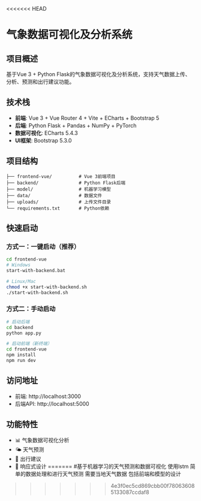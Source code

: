 <<<<<<< HEAD
# 气象数据可视化及分析系统

## 项目概述
基于Vue 3 + Python Flask的气象数据可视化及分析系统，支持天气数据上传、分析、预测和出行建议功能。

## 技术栈
- **前端**: Vue 3 + Vue Router 4 + Vite + ECharts + Bootstrap 5
- **后端**: Python Flask + Pandas + NumPy + PyTorch
- **数据可视化**: ECharts 5.4.3
- **UI框架**: Bootstrap 5.3.0

## 项目结构
```
├── frontend-vue/          # Vue 3前端项目
├── backend/               # Python Flask后端
├── model/                 # 机器学习模型
├── data/                  # 数据文件
├── uploads/               # 上传文件目录
└── requirements.txt       # Python依赖
```

## 快速启动

### 方式一：一键启动（推荐）
```bash
cd frontend-vue
# Windows
start-with-backend.bat

# Linux/Mac
chmod +x start-with-backend.sh
./start-with-backend.sh
```

### 方式二：手动启动
```bash
# 启动后端
cd backend
python app.py

# 启动前端（新终端）
cd frontend-vue
npm install
npm run dev
```

## 访问地址
- 前端: http://localhost:3000
- 后端API: http://localhost:5000

## 功能特性
- 📊 气象数据可视化分析
- 🌤️ 天气预测
- 🚗 出行建议
- 📱 响应式设计
=======
#基于机器学习的天气预测和数据可视化
使用lstm
简单的数据处理和进行天气预测
需要当地天气数据
包括前端和模型的设计
>>>>>>> 4e3f0ec5cd869cbb00f780636085133087ccdaf8
